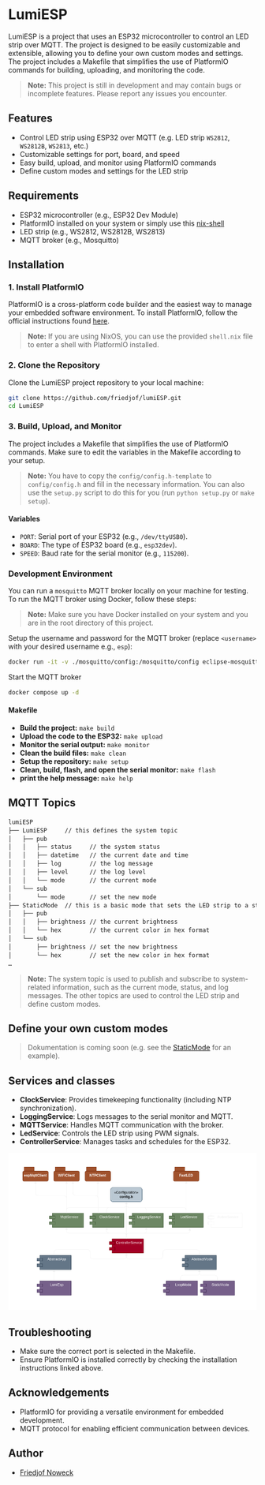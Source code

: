 # LumiESP
LumiESP is a project that uses an ESP32 microcontroller to control an LED strip over MQTT. The project is designed to be easily customizable and extensible, allowing you to define your own custom modes and settings. The project includes a Makefile that simplifies the use of PlatformIO commands for building, uploading, and monitoring the code.

> **Note:** This project is still in development and may contain bugs or incomplete features. Please report any issues you encounter.

## Features
- Control LED strip using ESP32 over MQTT (e.g. LED strip `WS2812`, `WS2812B`, `WS2813`, etc.)
- Customizable settings for port, board, and speed
- Easy build, upload, and monitor using PlatformIO commands
- Define custom modes and settings for the LED strip

## Requirements
- ESP32 microcontroller (e.g., ESP32 Dev Module)
- PlatformIO installed on your system or simply use this [nix-shell](/shell.nix)
- LED strip (e.g., WS2812, WS2812B, WS2813)
- MQTT broker (e.g., Mosquitto)

## Installation
### 1. Install PlatformIO
PlatformIO is a cross-platform code builder and the easiest way to manage your embedded software environment. To install PlatformIO, follow the official instructions found [here](https://docs.platformio.org/en/latest/core/installation/methods/installer-script.html).

> **Note:** If you are using NixOS, you can use the provided `shell.nix` file to enter a shell with PlatformIO installed.

### 2. Clone the Repository
Clone the LumiESP project repository to your local machine:

```bash
git clone https://github.com/friedjof/lumiESP.git
cd LumiESP
```

### 3. Build, Upload, and Monitor
The project includes a Makefile that simplifies the use of PlatformIO commands. Make sure to edit the variables in the Makefile according to your setup.

> **Note:** You have to copy the `config/config.h-template` to `config/config.h` and fill in the necessary information. You can also use the `setup.py` script to do this for you (run `python setup.py` or `make setup`).

#### Variables
- `PORT`: Serial port of your ESP32 (e.g., `/dev/ttyUSB0`).
- `BOARD`: The type of ESP32 board (e.g., `esp32dev`).
- `SPEED`: Baud rate for the serial monitor (e.g., `115200`).

### Development Environment
You can run a `mosquitto` MQTT broker locally on your machine for testing. To run the MQTT broker using Docker, follow these steps:

> **Note:** Make sure you have Docker installed on your system and you are in the root directory of this project.

Setup the username and password for the MQTT broker (replace `<username>` with your desired username e.g., `esp`):
```bash
docker run -it -v ./mosquitto/config:/mosquitto/config eclipse-mosquitto mosquitto_passwd -c /mosquitto/config/password.txt <username>
```

Start the MQTT broker
```bash
docker compose up -d
```

#### Makefile
- **Build the project:** `make build`
- **Upload the code to the ESP32:** `make upload`
- **Monitor the serial output:** `make monitor`
- **Clean the build files:** `make clean`
- **Setup the repository:** `make setup`
- **Clean, build, flash, and open the serial monitor:** `make flash`
- **print the help message:** `make help`

## MQTT Topics
```txt
lumiESP
├── LumiESP     // this defines the system topic
│   ├── pub
│   │   ├── status     // the system status
│   │   ├── datetime   // the current date and time
│   │   ├── log        // the log message
│   │   ├── level      // the log level
│   │   └── mode       // the current mode
│   └── sub
│       └── mode       // set the new mode
├── StaticMode  // this is a basic mode that sets the LED strip to a static color
│   ├── pub
│   │   ├── brightness // the current brightness
│   │   └── hex        // the current color in hex format
│   └── sub
│       ├── brightness // set the new brightness
│       └── hex        // set the new color in hex format
…
```

> **Note:** The system topic is used to publish and subscribe to system-related information, such as the current mode, status, and log messages. The other topics are used to control the LED strip and define custom modes.

## Define your own custom modes
> Dokumentation is coming soon (e.g. see the [StaticMode](lib/StaticMode/StaticMode.cpp) for an example).

## Services and classes
- **ClockService**: Provides timekeeping functionality (including NTP synchronization).
- **LoggingService**: Logs messages to the serial monitor and MQTT.
- **MQTTService**: Handles MQTT communication with the broker.
- **LedService**: Controls the LED strip using PWM signals.
- **ControllerService**: Manages tasks and schedules for the ESP32.

![Services Overview](media/images/classes-overview.png)

## Troubleshooting
- Make sure the correct port is selected in the Makefile.
- Ensure PlatformIO is installed correctly by checking the installation instructions linked above.

## Acknowledgements
- PlatformIO for providing a versatile environment for embedded development.
- MQTT protocol for enabling efficient communication between devices.

## Author
- [Friedjof Noweck](https://github.com/Friedjof)
